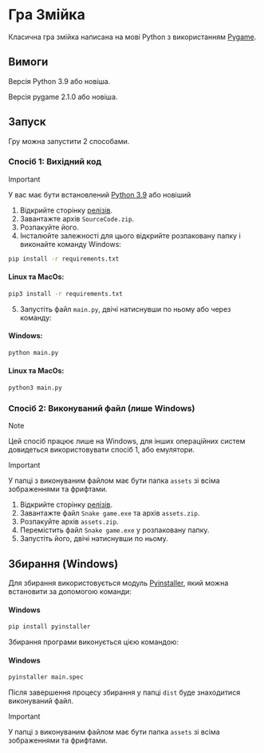 # Гра Змійка
Класична гра змійка написана на мові Python з використанням [Pygame](https://www.pygame.org/docs/).

## Вимоги
Версія Python 3.9 або новіша. 

Версія pygame 2.1.0 або новіша.

## Запуск
Гру можна запустити 2 способами.

### Спосіб 1: Вихідний код
> [!IMPORTANT]
> У вас має бути встановлений [Python 3.9](https://www.python.org/downloads/release/python-390/) або новіший

1. Відкрийте сторінку [релізів](https://github.com/AntynK/SnakeGame/releases/latest).
2. Завантажте архів `SourceCode.zip`.
3. Розпакуйте його.
4. Інсталюйте залежності для цього відкрийте розпаковану папку і виконайте команду
Windows:
```bash
pip install -r requirements.txt
``` 
#### Linux та MacOs:
```bash
pip3 install -r requirements.txt
``` 
5. Запустіть файл `main.py`, двічі натиснувши по ньому або через команду:
#### Windows:
```bash
python main.py
``` 
#### Linux та MacOs:
```bash
python3 main.py
``` 

### Спосіб 2: Виконуваний файл (лише Windows)
> [!NOTE]
> Цей спосіб працює лише на Windows, для інших операційних систем довидеться використовувати спосіб 1, або емулятори.

> [!IMPORTANT]
> У папці з виконуваним файлом має бути папка `assets` зі всіма зображеннями та фрифтами.


1. Відкрийте сторінку [релізів](https://github.com/AntynK/SnakeGame/releases/latest).
2. Завантажте файл `Snake game.exe` та архів `assets.zip`.
3. Розпакуйте архів `assets.zip`.
4. Перемістить файл `Snake game.exe` у розпаковану папку.
5. Запустіть його, двічі натиснувши по ньому.

## Збирання (Windows)
Для збирання використовується модуль [Pyinstaller](https://pyinstaller.org/en/stable/index.html), який можна встановити за допомогою команди:

#### Windows
```bash
pip install pyinstaller
```

Збирання програми виконується цією командою:
#### Windows
```bash
pyinstaller main.spec
```
Після завершення процесу збирання у папці `dist` буде знаходитися виконуваний файл.

> [!IMPORTANT]
> У папці з виконуваним файлом має бути папка `assets` зі всіма зображеннями та фрифтами.
